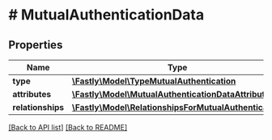 # # MutualAuthenticationData

## Properties

Name | Type | Description | Notes
------------ | ------------- | ------------- | -------------
**type** | [**\Fastly\Model\TypeMutualAuthentication**](TypeMutualAuthentication.md) |  | [optional] 
**attributes** | [**\Fastly\Model\MutualAuthenticationDataAttributes**](MutualAuthenticationDataAttributes.md) |  | [optional] 
**relationships** | [**\Fastly\Model\RelationshipsForMutualAuthentication**](RelationshipsForMutualAuthentication.md) |  | [optional] 


[[Back to API list]](../../README.md#endpoints) [[Back to README]](../../README.md)
